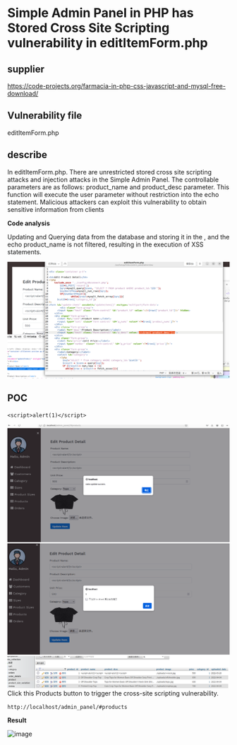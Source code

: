 #  Simple Admin Panel in PHP has Stored Cross Site Scripting vulnerability in editItemForm.php

## supplier 
https://code-projects.org/farmacia-in-php-css-javascript-and-mysql-free-download/
## Vulnerability file
editItemForm.php

## describe
In editItemForm.php. There are unrestricted stored cross site scripting attacks and injection attacks in the Simple Admin Panel. The controllable parameters are as follows: product_name and product_desc parameter. This function will execute the user parameter without restriction into the echo statement. Malicious attackers can exploit this vulnerability to obtain sensitive information from clients

**Code analysis**    

Updating and Querying data from the database and storing it in the <?=$row1['product_name']?>, and the echo product_name is not filtered, resulting in the execution of XSS statements.

![image](https://github.com/Rocky-Bull/myCVE/blob/main/images/%E5%B1%8F%E5%B9%95%E6%88%AA%E5%9B%BE%202024-12-25%20142316.png)

## POC

```
<script>alert(1)</script>
```

![image](https://github.com/Rocky-Bull/myCVE/blob/main/images/%E5%B1%8F%E5%B9%95%E6%88%AA%E5%9B%BE%202024-12-25%20141045.png)
![image](https://github.com/Rocky-Bull/myCVE/blob/main/images/%E5%B1%8F%E5%B9%95%E6%88%AA%E5%9B%BE%202024-12-25%20141051.png)
![image](https://github.com/Rocky-Bull/myCVE/blob/main/images/%E5%B1%8F%E5%B9%95%E6%88%AA%E5%9B%BE%202024-12-25%20141407.png)
Click this Products button to trigger the cross-site scripting vulnerability.

```
http://localhost/admin_panel/#products
```

**Result**

![image]([https://github.com/user-attachments/assets/4ac05f98-aa5b-4e97-a50c-3c8ed574c663](https://github.com/Rocky-Bull/myCVE/blob/main/images/%E5%B1%8F%E5%B9%95%E6%88%AA%E5%9B%BE%202024-12-25%20141108.png))
